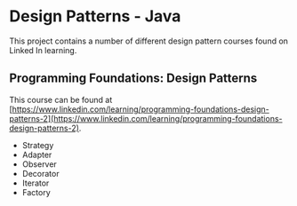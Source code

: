 # Design Patterns - Java

This project contains a number of different design pattern courses found on Linked In learning.

## Programming Foundations: Design Patterns

This course can be found at [https://www.linkedin.com/learning/programming-foundations-design-patterns-2](https://www.linkedin.com/learning/programming-foundations-design-patterns-2).

- Strategy
- Adapter
- Observer
- Decorator
- Iterator
- Factory

